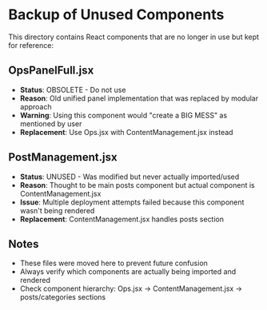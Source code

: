 # Backup of Unused Components

This directory contains React components that are no longer in use but kept for reference:

## OpsPanelFull.jsx
- **Status**: OBSOLETE - Do not use
- **Reason**: Old unified panel implementation that was replaced by modular approach
- **Warning**: Using this component would "create a BIG MESS" as mentioned by user
- **Replacement**: Use Ops.jsx with ContentManagement.jsx instead

## PostManagement.jsx  
- **Status**: UNUSED - Was modified but never actually imported/used
- **Reason**: Thought to be main posts component but actual component is ContentManagement.jsx
- **Issue**: Multiple deployment attempts failed because this component wasn't being rendered
- **Replacement**: ContentManagement.jsx handles posts section

## Notes
- These files were moved here to prevent future confusion
- Always verify which components are actually being imported and rendered
- Check component hierarchy: Ops.jsx → ContentManagement.jsx → posts/categories sections
